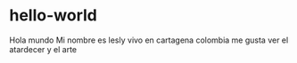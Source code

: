 # hello-world
Hola mundo
Mi nombre es lesly vivo en cartagena colombia me gusta ver el atardecer y el arte 
